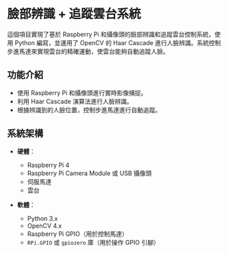 # 臉部辨識 + 追蹤雲台系統

這個項目實現了基於 Raspberry Pi 和攝像頭的臉部辨識和追蹤雲台控制系統，使用 Python 編寫，並運用了 OpenCV 的 Haar Cascade 進行人臉辨識。系統控制步進馬達來實現雲台的精確運動，使雲台能夠自動追蹤人臉。

## 功能介紹

- 使用 Raspberry Pi 和攝像頭進行實時影像捕捉。
- 利用 Haar Cascade 演算法進行人臉辨識。
- 根據辨識到的人臉位置，控制步進馬達進行自動追蹤。

## 系統架構

- **硬體**：
  - Raspberry Pi 4
  - Raspberry Pi Camera Module 或 USB 攝像頭
  - 伺服馬達
  - 雲台

- **軟體**：
  - Python 3.x
  - OpenCV 4.x
  - Raspberry Pi GPIO（用於控制馬達）
  - ```RPi.GPIO``` 或 ```gpiozero``` 庫（用於操作 GPIO 引腳）
